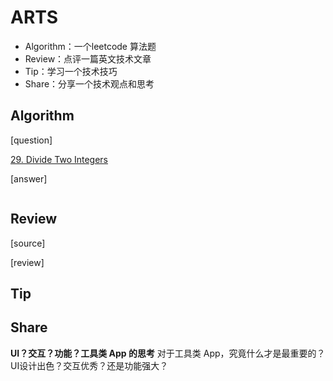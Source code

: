 # ARTS
- Algorithm：一个leetcode 算法题
- Review：点评一篇英文技术文章
- Tip：学习一个技术技巧
- Share：分享一个技术观点和思考

## Algorithm

[question]

[29. Divide Two Integers](https://leetcode.com/problems/divide-two-integers/)


[answer]

```cpp


```


## Review

[source]



[review]



## Tip




## Share
**UI？交互？功能？工具类 App 的思考**
对于工具类 App，究竟什么才是最重要的？UI设计出色？交互优秀？还是功能强大？


